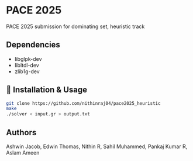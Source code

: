 # PACE 2025
PACE 2025 submission for dominating set, heuristic track

## Dependencies
- libglpk-dev 
- libltdl-dev 
- zlib1g-dev


## 🔧 Installation & Usage
```bash
git clone https://github.com/nithinraj04/pace2025_heuristic
make
./solver < input.gr > output.txt
```

## Authors
Ashwin Jacob, Edwin Thomas, Nithin R, Sahil Muhammed, Pankaj Kumar R, Aslam Ameen
